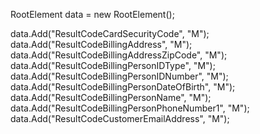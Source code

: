 RootElement data = new RootElement();

data.Add("ResultCodeCardSecurityCode", "M");
data.Add("ResultCodeBillingAddress", "M");
data.Add("ResultCodeBillingAddressZipCode", "M");
data.Add("ResultCodeBillingPersonIDType", "M");
data.Add("ResultCodeBillingPersonIDNumber", "M");
data.Add("ResultCodeBillingPersonDateOfBirth", "M");
data.Add("ResultCodeBillingPersonName", "M");
data.Add("ResultCodeBillingPersonPhoneNumber1", "M");
data.Add("ResultCodeCustomerEmailAddress", "M");
